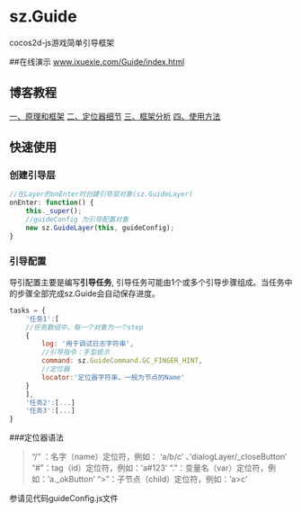 sz.Guide
========

cocos2d-js游戏简单引导框架

##在线演示
www.ixuexie.com/Guide/index.html

## 博客教程

[一、原理和框架](http://blog.csdn.net/6346289/article/details/44001005)
[二、定位器细节](http://blog.csdn.net/6346289/article/details/44150147)
[三、框架分析](http://blog.csdn.net/6346289/article/details/44586595)
[四、使用方法](http://blog.csdn.net/6346289/article/details/44745771)

## 快速使用

### 创建引导层
```javascript
//在Layer的onEnter时创建引导层对象(sz.GuideLayer)
onEnter: function() {
    this._super();
    //guideConfig 为引导配置对象
    new sz.GuideLayer(this, guideConfig);
}
```
### 引导配置

导引配置主要是编写**引导任务**, 引导任务可能由1个或多个引导步骤组成。当任务中的步骤全部完成sz.Guide会自动保存进度。
```javascript
tasks = {
	'任务1':[
	//任务数组中，每一个对象为一个step
	{
		log: '用于调试日志字符串',
		//引导指令：手型提示
		command: sz.GuideCommand.GC_FINGER_HINT,
		//定位器
		locator:'定位器字符串，一般为节点的Name'
	}
	],
	'任务2':[...]
	'任务3':[...]
}
```

###定位器语法
>“/” ：名字（name）定位符，例如： ‘a/b/c’ 、’dialogLayer/_closeButton’
>“#”：tag（id）定位符，例如：’a#123’
>“.”：变量名（var）定位符，例如：’a._okButton’
>“>”：子节点（child）定位符，例如：’a>c’


参请见代码guideConfig.js文件